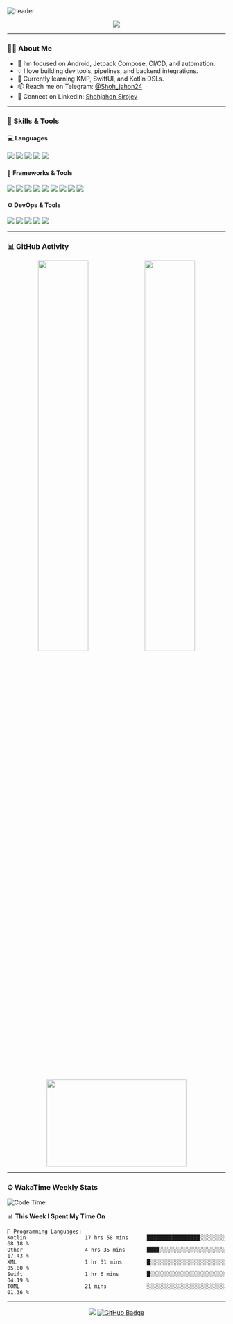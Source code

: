 <!-- Banner -->
<img src="https://capsule-render.vercel.app/api?type=waving&color=gradient&height=200&section=header&text=Hi,%20I'm%20Shohjahon!&fontSize=40&fontColor=ffffff" alt="header"/>


<p align="center">
  <img src="https://readme-typing-svg.demolab.com?lines=Software+Developer+from+Uzbekistan;Android+%7C+KMP+%7C+SwiftUI+%7C+CI%2FCD+%7C+Backend+tools;Always+learning+new+things!&center=true&width=700&height=45" />
</p>


---

### 🧑‍💻 About Me
- 🔭 I’m focused on Android, Jetpack Compose, CI/CD, and automation.
- 💡 I love building dev tools, pipelines, and backend integrations.
- 🌱 Currently learning KMP, SwiftUI, and Kotlin DSLs.
- 📫 Reach me on Telegram: [@Shoh_jahon24](https://t.me/Shoh_jahon24)
- 💼 Connect on LinkedIn: [Shohjahon Sirojev](https://uz.linkedin.com/in/shohjahon-sirojev)


---

### 🚀 Skills & Tools

#### 💻 Languages
<p>
  <img src="https://img.shields.io/badge/Java-ED8B00?style=for-the-badge&logo=java&logoColor=white"/>
  <img src="https://img.shields.io/badge/Kotlin-7F52FF?style=for-the-badge&logo=kotlin&logoColor=white"/>
  <img src="https://img.shields.io/badge/Swift-FA7343?style=for-the-badge&logo=swift&logoColor=white"/>
  <img src="https://img.shields.io/badge/Dart-0175C2?style=for-the-badge&logo=dart&logoColor=white"/>
  <img src="https://img.shields.io/badge/C++-00599C?style=for-the-badge&logo=c%2B%2B&logoColor=white"/>
</p>

#### 🧩 Frameworks & Tools
<p>
  <img src="https://img.shields.io/badge/Android-3DDC84?style=for-the-badge&logo=android&logoColor=white"/>
  <img src="https://img.shields.io/badge/Jetpack%20Compose-4285F4?style=for-the-badge&logo=jetpack-compose&logoColor=white"/>
  <img src="https://img.shields.io/badge/Room-6D4AFF?style=for-the-badge"/>
  <img src="https://img.shields.io/badge/Hilt-00599C?style=for-the-badge"/>
  <img src="https://img.shields.io/badge/Koin-87CEFA?style=for-the-badge"/>
  <img src="https://img.shields.io/badge/Ktor-0F121A?style=for-the-badge&logo=ktor&logoColor=white"/>
  <img src="https://img.shields.io/badge/CMake-064F8C?style=for-the-badge&logo=cmake&logoColor=white"/>
  <img src="https://img.shields.io/badge/Flutter-02569B?style=for-the-badge&logo=flutter&logoColor=white"/>
  <img src="https://img.shields.io/badge/SwiftUI-F05138?style=for-the-badge&logo=swift&logoColor=white"/>
</p>

#### ⚙️ DevOps & Tools
<p>
  <img src="https://img.shields.io/badge/GitHub_Actions-2088FF?style=for-the-badge&logo=github-actions&logoColor=white"/>
  <img src="https://img.shields.io/badge/Gradle-02303A?style=for-the-badge&logo=gradle&logoColor=white"/>
  <img src="https://img.shields.io/badge/PostgreSQL-336791?style=for-the-badge&logo=postgresql&logoColor=white"/>
  <img src="https://img.shields.io/badge/MinIO-CF2A27?style=for-the-badge"/>
  <img src="https://img.shields.io/badge/Linux-FCC624?style=for-the-badge&logo=linux&logoColor=black"/>
</p>

---

### 📊 GitHub Activity

<p align="center">
  <img src="https://github-readme-stats.vercel.app/api?username=Shohjahon24&show_icons=true&theme=tokyonight&hide_border=true&rank_icon=github&count_private=true&include_all_commits=true" width="48%" />
  <img src="https://github-readme-streak-stats.herokuapp.com?user=Shohjahon24&theme=tokyonight&hide_border=true&date_format=M%20j%5B%2C%20Y%5D" width="48%" />
</p>


<p align="center">
  <img src="https://github-readme-stats.vercel.app/api/top-langs/?username=Shohjahon24&layout=compact&theme=tokyonight&hide_border=true" width="80%" height="200px" style="object-fit: contain;" />
</p>

---

### ⏱ WakaTime Weekly Stats

<!--START_SECTION:waka-->
![Code Time](http://img.shields.io/badge/Code%20Time-2%2C173%20hrs%203%20mins-blue)

📊 **This Week I Spent My Time On** 

```text
💬 Programming Languages: 
Kotlin                   17 hrs 58 mins      █████████████████░░░░░░░░   68.18 % 
Other                    4 hrs 35 mins       ████░░░░░░░░░░░░░░░░░░░░░   17.43 % 
XML                      1 hr 31 mins        █░░░░░░░░░░░░░░░░░░░░░░░░   05.80 % 
Swift                    1 hr 6 mins         █░░░░░░░░░░░░░░░░░░░░░░░░   04.19 % 
TOML                     21 mins             ░░░░░░░░░░░░░░░░░░░░░░░░░   01.36 % 
```


<!--END_SECTION:waka-->



---

<p align="center">
  <img src="https://komarev.com/ghpvc/?username=Shohjahon24&label=Profile+Views&color=0e75b6&style=flat"/>
  <a href="https://github.com/Shohjahon24?tab=followers">
    <img src="https://img.shields.io/github/followers/Shohjahon24?label=Followers&style=social" alt="GitHub Badge">
  </a>
</p>





